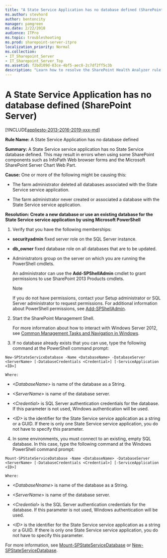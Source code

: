 ```yaml
---
title: "A State Service Application has no database defined (SharePoint Server)"
ms.author: stevhord
author: bentoncity
manager: pamgreen
ms.date: 2/22/2018
audience: ITPro
ms.topic: troubleshooting
ms.prod: sharepoint-server-itpro
localization_priority: Normal
ms.collection:
- IT_Sharepoint_Server
- IT_Sharepoint_Server_Top
ms.assetid: f2bd109d-83ce-4bf5-aec8-2c7df2ff5c3b
description: "Learn how to resolve the SharePoint Health Analyzer rule: A State Service Application has no database defined."
---
```


# A State Service Application has no database defined (SharePoint Server)

[!INCLUDE[appliesto-2013-2016-2019-xxx-md](../includes/appliesto-2013-2016-2019-xxx-md.md)] 
  
 **Rule Name:** A State Service Application has no database defined 
  
 **Summary:** A State Service service application has no State Service database defined. This may result in errors when using some SharePoint components such as InfoPath Web browser forms and the Microsoft SharePoint Server Chart Web Part. 
  
 **Cause:** One or more of the following might be causing this: 
  
- The farm administrator deleted all databases associated with the State Service service application.
    
- The farm administrator never created or associated a database with the State Service service application.
    
**Resolution: Create a new database or use an existing database for the State Service service application by using Microsoft PowerShell**
  
1. Verify that you have the following memberships:
    
  - **securityadmin** fixed server role on the SQL Server instance. 
    
  - **db_owner** fixed database role on all databases that are to be updated. 
    
  - Administrators group on the server on which you are running the PowerShell cmdlets.
    
    An administrator can use the **Add-SPShellAdmin** cmdlet to grant permissions to use SharePoint 2013 Products cmdlets. 
    
    > [!NOTE]
    > If you do not have permissions, contact your Setup administrator or SQL Server administrator to request permissions. For additional information about PowerShell permissions, see [Add-SPShellAdmin](/powershell/module/sharepoint-server/Add-SPShellAdmin?view=sharepoint-ps). 
  
2. Start the SharePoint Management Shell.
    
    For more information about how to interact with Windows Server 2012, see [Common Management Tasks and Navigation in Windows](http://go.microsoft.com/fwlink/?LinkID=715712&amp;clcid=0x409).
    
3. If no database already exists that you can use, type the following command at the PowerShell command prompt:
    
  ```
  New-SPStateServiceDatabase -Name <DatabaseName> -DatabaseServer <ServerName> [-DatabaseCredentials <Credential>] [-ServiceApplication <ID>]
  ```

    Where:
    
  -  _\<DatabaseName\>_ is name of the database as a String. 
    
  -  _\<ServerName\>_ is name of the database server. 
    
  -  _\<Credential\>_ is SQL Server authentication credentials for the database. If this parameter is not used, Windows authentication will be used. 
    
  -  _\<ID\>_ is the identifier for the State Service service application as a string or a GUID. If there is only one State Service service application, you do not have to specify this parameter. 
    
4. In some environments, you must connect to an existing, empty SQL database. In this case, type the following command at the Windows PowerShell command prompt:
    
  ```
  Mount-SPStateServiceDatabase -Name <DatabaseName> -DatabaseServer <ServerName> [-DatabaseCredentials <Credential>] [-ServiceApplication <ID>]
  ```

    Where:
    
  -  _\<DatabaseNname\>_ is name of the database as a String. 
    
  -  _\<ServerName\>_ is name of the database server. 
    
  -  _\<Credential\>_ is the SQL Server authentication credentials for the database. If this parameter is not used, Windows authentication will be used. 
    
  -  _\<ID\>_ is the identifier for the State Service service application as a string or a GUID. If there is only one State Service service application, you do not have to specify this parameter. 
    
For more information, see [Mount-SPStateServiceDatabase](/powershell/module/sharepoint-server/Mount-SPStateServiceDatabase?view=sharepoint-ps) or [New-SPStateServiceDatabase](/powershell/module/sharepoint-server/New-SPStateServiceDatabase?view=sharepoint-ps). 
  


